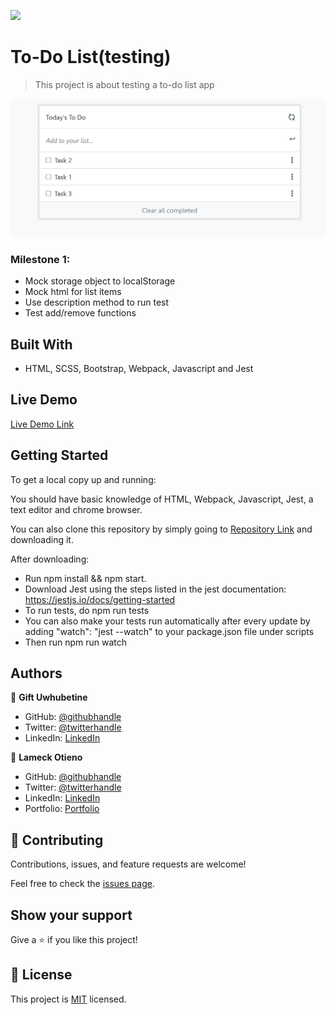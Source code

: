 
![](https://camo.githubusercontent.com/8a4ae3fb98faf74ddf78a6677ceaa6e8872f7f340f569b7c5e1aa9bcc4061d95/68747470733a2f2f696d672e736869656c64732e696f2f62616467652f4d6963726f76657273652d626c756576696f6c6574)

# To-Do List(testing)

> This project is about testing a to-do list app

![screenshot](images/to-do-list-structure.png)

### Milestone 1:

- Mock storage object to localStorage
- Mock html for list items
- Use description method to run test
- Test add/remove functions


## Built With
- HTML, SCSS, Bootstrap, Webpack, Javascript and Jest

## Live Demo

[Live Demo Link](https://raw.githack.com/Ghiftee/To-do-list/add-remove/dist/index.html)

## Getting Started

To get a local copy up and running:

You should have basic knowledge of HTML, Webpack, Javascript, Jest, a text editor and chrome browser.

You can also clone this repository by simply going to [Repository Link](https://github.com/Ghiftee/To-do-list/) and downloading it.

After downloading:
- Run npm install && npm start.
- Download Jest using the steps listed in the jest documentation: https://jestjs.io/docs/getting-started
- To run tests, do npm run tests
- You can also make your tests run automatically after every update by adding "watch": "jest --watch" to your package.json file under scripts
- Then run npm run watch

## Authors
👤 **Gift Uwhubetine**

- GitHub: [@githubhandle](https://github.com/ghiftee)
- Twitter: [@twitterhandle](https://twitter.com/i_ghiftee)
- LinkedIn: [LinkedIn](https://linkedin.com/in/giftuwhubetine)

👤 **Lameck Otieno**

* GitHub: [@githubhandle](https://github.com/Lameck1)
* Twitter: [@twitterhandle](https://twitter.com/lameck721)
* LinkedIn: [LinkedIn](https://www.linkedin.com/in/lameck-odhiambo-642b7077/)
* Portfolio: [Portfolio](https://lameck.me)


## 🤝 Contributing

Contributions, issues, and feature requests are welcome!

Feel free to check the [issues page](../../issues/).

## Show your support

Give a ⭐️ if you like this project!

## 📝 License

This project is [MIT](./MIT.md) licensed.
